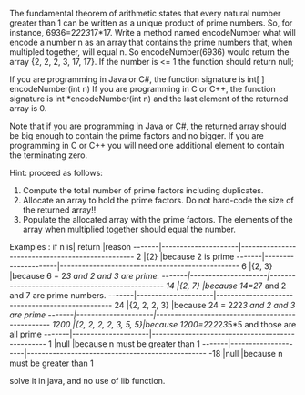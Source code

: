 The fundamental theorem of arithmetic states that every natural number greater than 1 can be written as a 
unique product of prime numbers. So, for instance, 6936=2*2*2*3*17*17. Write a method named 
encodeNumber what will encode a number n as an array that contains the prime numbers that, when 
multipled together, will equal n. So encodeNumber(6936) would return the array {2, 2, 2, 3, 17, 17}. If the 
number is <= 1 the function should return null;  

If you are programming in Java or C#, the function signature is int[ ] encodeNumber(int n) 
If you are programming in C or C++, the function signature is int *encodeNumber(int n) and the last element of the returned array is 0.  

Note that if you are programming in Java or C#, the returned array should be big enough to contain the 
prime factors and no bigger. If you are programming in C or C++ you will need one additional element to 
contain the terminating zero. 

Hint: proceed as follows: 
1. Compute the total number of prime factors including duplicates.  
2. Allocate an array to hold the prime factors. Do not hard-code the size of the returned array!! 
3. Populate the allocated array with the prime factors. The elements of the array when multiplied together should equal the number. 

Examples :
if n is|  return             |reason 
-------|---------------------|-------------------------------------------------
2      |{2}                  |because 2 is prime 
-------|---------------------|-------------------------------------------------
6      |{2, 3}               |because 6 = 2*3 and 2 and 3 are prime. 
-------|---------------------|-------------------------------------------------
14     |{2, 7}               |because 14=2*7 and 2 and 7 are prime numbers. 
-------|---------------------|-------------------------------------------------
24     |{2, 2, 2, 3}         |because 24 = 2*2*2*3 and 2 and 3 are prime 
-------|---------------------|-------------------------------------------------
1200   |{2, 2, 2, 2, 3, 5, 5}|because 1200=2*2*2*2*3*5*5 and those are all prime
-------|---------------------|-------------------------------------------------
1      |null                 |because n must be greater than 1 
-------|---------------------|-------------------------------------------------
-18    |null                 |because n must be greater than 1 

solve it in java, and no use of lib function.